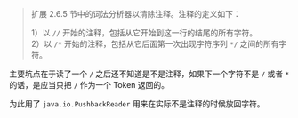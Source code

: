 > 扩展 2.6.5 节中的词法分析器以清除注释。注释的定义如下：
>
> 1）以 `//` 开始的注释，包括从它开始到这一行的结尾的所有字符。  
> 2）以 `/*` 开始的注释，包括从它后面第一次出现字符序列 `*/` 之间的所有字符。  

主要坑点在于读了一个 `/` 之后还不知道是不是注释，如果下一个字符不是 `/` 或者 `*` 的话，是应当只把 `/` 作为一个 Token 返回的。

为此用了 `java.io.PushbackReader` 用来在实际不是注释的时候放回字符。
